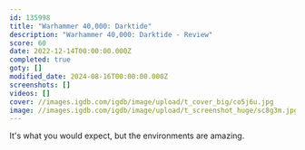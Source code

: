 ```yaml
---
id: 135998
title: "Warhammer 40,000: Darktide"
description: "Warhammer 40,000: Darktide - Review"
score: 60
date: 2022-12-14T00:00:00.000Z
completed: true
goty: []
modified_date: 2024-08-16T00:00:00.000Z
screenshots: []
videos: []
cover: //images.igdb.com/igdb/image/upload/t_cover_big/co5j6u.jpg
image: //images.igdb.com/igdb/image/upload/t_screenshot_huge/sc8g3m.jpg
---
```

It's what you would expect, but the environments are amazing. 